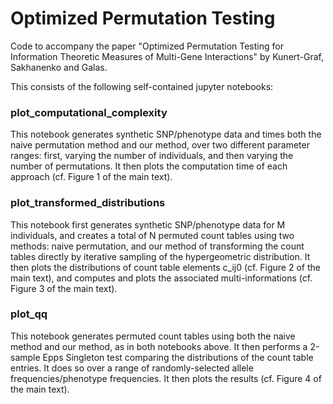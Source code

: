 # Optimized Permutation Testing

Code to accompany the paper "Optimized Permutation Testing for Information Theoretic Measures of Multi-Gene Interactions" by Kunert-Graf, Sakhanenko and Galas.

This consists of the following self-contained jupyter notebooks:

### plot_computational_complexity
This notebook generates synthetic SNP/phenotype data and times both the naive
permutation method and our method, over two different parameter ranges: first,
varying the number of individuals, and then varying the number of permutations.
It then plots the computation time of each approach (cf. Figure 1 of the main text).

### plot_transformed_distributions
This notebook first generates synthetic SNP/phenotype data for M individuals,
and creates a total of N permuted count tables using two methods: naive permutation,
and our method of transforming the count tables directly by iterative sampling of
the hypergeometric distribution. It then plots the distributions of count table
elements c_ij0 (cf. Figure 2 of the main text), and computes and plots the
associated multi-informations (cf. Figure 3 of the main text).

### plot_qq
This notebook generates permuted count tables using both the naive method and
our method, as in both notebooks above. It then performs a 2-sample Epps Singleton
test comparing the distributions of the count table entries. It does so over a range
of randomly-selected allele frequencies/phenotype frequencies. It then plots the
results (cf. Figure 4 of the main text).
